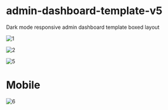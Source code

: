 # admin-dashboard-template-v5
Dark mode responsive admin dashboard template boxed layout


![1](https://user-images.githubusercontent.com/59271775/108999266-080f4300-76dd-11eb-9f7a-228dbd44e0d1.png)

![2](https://user-images.githubusercontent.com/59271775/108999349-1f4e3080-76dd-11eb-9d86-d7c7dd7e6de1.png)

![5](https://user-images.githubusercontent.com/59271775/108999408-39880e80-76dd-11eb-90ce-b2ab8260150b.png)


<h1>Mobile</h1>

![6](https://user-images.githubusercontent.com/59271775/108999470-4e64a200-76dd-11eb-836d-daf01b79b3de.png)

